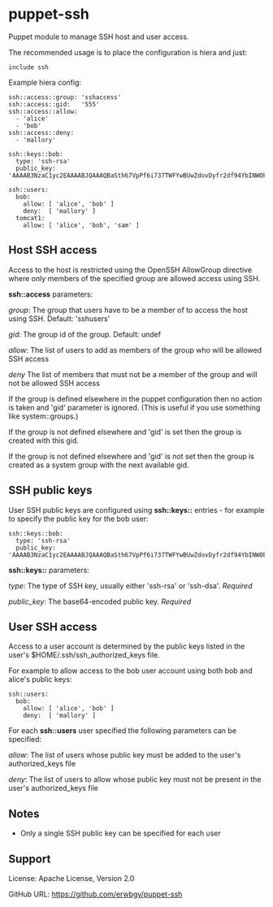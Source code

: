 # puppet-ssh

Puppet module to manage SSH host and user access.

The recommended usage is to place the configuration is hiera and just:

    include ssh

Example hiera config:

    ssh::access::group: 'sshaccess'
    ssh::access::gid:   '555'
    ssh::access::allow:
      - 'alice'
      - 'bob'
    ssh::access::deny:
      - 'mallory'
    
    ssh::keys::bob:
      type: 'ssh-rsa'
      public_key: 'AAAAB3NzaC1yc2EAAAABJQAAAQBaSth67VpPf6i737TWFYwBUwZdovDyfr2df94YbINWOkOQTBoaR5TnUSgqorpTUGmif8w2khqWWb/ZI+l5HQckR8WVVgBDnFPnXcYZ2ok0qV85bD/ttlpw4QDMb82+f72YcBu4h5A2eKxroqFQCyigfXtE3JjgakIm3iW7OW6XQUkAT8MZFhy3xlodJCdNOxvxawd9CVpw70cTeA7bXBiS8AFUpcKp20Z45tixiESrH2E4TRCy8HHxnN6fGUG+Xt6No265fPpEc+Bg+/hkrguIVEuj2NoIoQcS4F8Kew73jnJte4qugNbJIwcKTWn3NvgjA2CwPIWxvkvJerx129cf'

    ssh::users:
      bob:
        allow: [ 'alice', 'bob' ]
        deny:  [ 'mallory' ]
      tomcat1:
        allow: [ 'alice', 'bob', 'sam' ]

## Host SSH access

Access to the host is restricted using the OpenSSH AllowGroup directive where
only members of the specified group are allowed access using SSH.

**ssh::access** parameters:

*group*: The group that users have to be a member of to access the host using
SSH.  Default: 'sshusers'

*gid*: The group id of the group. Default: undef

*allow*: The list of users to add as members of the group who will be allowed
SSH access

*deny* The list of members that must not be a member of the group and will not
be allowed SSH access

If the group is defined elsewhere in the puppet configuration then no action is
taken and 'gid' parameter is ignored.  (This is useful if you use something
like system::groups.)

If the group is not defined elsewhere and 'gid' is set then the group is
created with this gid.

If the group is not defined elsewhere and 'gid' is not set then the group is
created as a system group with the next available gid.

## SSH public keys

User SSH public keys are configured using **ssh::keys::<username>** entries -
for example to specify the public key for the bob user:

    ssh::keys::bob:
      type: 'ssh-rsa'
      public_key: 'AAAAB3NzaC1yc2EAAAABJQAAAQBaSth67VpPf6i737TWFYwBUwZdovDyfr2df94YbINWOkOQTBoaR5TnUSgqorpTUGmif8w2khqWWb/ZI+l5HQckR8WVVgBDnFPnXcYZ2ok0qV85bD/ttlpw4QDMb82+f72YcBu4h5A2eKxroqFQCyigfXtE3JjgakIm3iW7OW6XQUkAT8MZFhy3xlodJCdNOxvxawd9CVpw70cTeA7bXBiS8AFUpcKp20Z45tixiESrH2E4TRCy8HHxnN6fGUG+Xt6No265fPpEc+Bg+/hkrguIVEuj2NoIoQcS4F8Kew73jnJte4qugNbJIwcKTWn3NvgjA2CwPIWxvkvJerx129cf'

**ssh::keys::<username>** parameters:

*type*: The type of SSH key, usually either 'ssh-rsa' or 'ssh-dsa'. *Required*

*public_key*: The base64-encoded public key. *Required*

## User SSH access

Access to a user account is determined by the public keys listed in the user's
$HOME/.ssh/ssh_authorized_keys file.  

For example to allow access to the bob user account using both bob and alice's
public keys:

    ssh::users:
      bob:
        allow: [ 'alice', 'bob' ]
        deny:  [ 'mallory' ]

For each **ssh::users** user specified the following parameters can be
specified:

*allow*: The list of users whose public key must be added to the
user's authorized_keys file

*deny*: The list of users to allow whose public key must not be present in
the user's authorized_keys file

## Notes

* Only a single SSH public key can be specified for each user

## Support

License: Apache License, Version 2.0

GitHub URL: https://github.com/erwbgy/puppet-ssh

